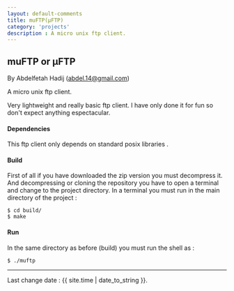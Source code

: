 ```yaml
---
layout: default-comments
title: muFTP(µFTP)
category: 'projects'
description : A micro unix ftp client.
---
```

## muFTP or µFTP
By Abdelfetah Hadij \(<abdel.14@gmail.com>\)

A micro unix ftp client.

Very lightweight and really basic ftp client. I have only done it for fun so don't expect anything espectacular.

#### Dependencies

This ftp client only depends on standard posix libraries .

#### Build
First of all if you have downloaded the zip version you must decompress it.
And decompressing or cloning the repository you have to open a terminal and change to the project directory.
In a terminal you must run in the main directory of the project :
	
	$ cd build/
	$ make

#### Run
In the same directory as before (build) you must run the shell as :

	$ ./muftp

---------------------
    
Last change date : {{ site.time | date_to_string }}.



